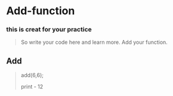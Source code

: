 # Add-function
### this is creat for your practice
>   So write your code here and learn more.
>   Add your function.
## Add
> add(6,6);
> 
> print - 12
